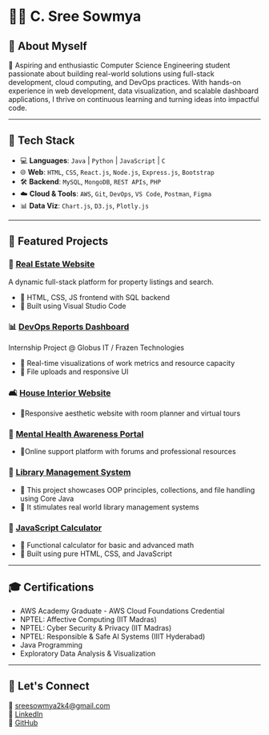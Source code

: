 # 👩‍💻 C. Sree Sowmya

## 📌 About Myself 

🚀 Aspiring and enthusiastic Computer Science Engineering student passionate about building real-world solutions using full-stack development, cloud computing, and DevOps practices. With hands-on experience in web development, data visualization, and scalable dashboard applications, I thrive on continuous learning and turning ideas into impactful code.

---

## 🔧 Tech Stack
- 💻 **Languages**: `Java` | `Python` | `JavaScript` | `C`
- 🌐 **Web**: `HTML`, `CSS`, `React.js`, `Node.js`, `Express.js`, `Bootstrap`
- 🛠️ **Backend**: `MySQL`, `MongoDB`, `REST APIs`, `PHP`
- ☁️ **Cloud & Tools**: `AWS`, `Git`, `DevOps`, `VS Code`, `Postman`, `Figma`
- 📊 **Data Viz**: `Chart.js`, `D3.js`, `Plotly.js`

---

## 📂 Featured Projects

### 🏡 [Real Estate Website](https://github.com/SreeSowmya2004/real-estate-website)
A dynamic full-stack platform for property listings and search.
- 🔹 HTML, CSS, JS frontend with SQL backend
- 🔹 Built using Visual Studio Code

### 📊 [DevOps Reports Dashboard](https://github.com/SreeSowmya2004/DevOps-Reports-Dashboard)
Internship Project @ Globus IT / Frazen Technologies
- 🔹 Real-time visualizations of work metrics and resource capacity
- 🔹 File uploads and responsive UI

### 🛋️ [House Interior Website](https://github.com/SreeSowmya2004/interior-website)
- 🔹Responsive aesthetic website with room planner and virtual tours

### 🧠 [Mental Health Awareness Portal](https://github.com/SreeSowmya2004/mental-health-awareness)
- 🔹Online support platform with forums and professional resources

### 🧮 [Library Management System](https://github.com/SreeSowmya2004/Library-Management-System)
- 🔹 This project showcases OOP principles, collections, and file handling using Core Java
- 🔹 It stimulates real world library management systems

### 🧮 [JavaScript Calculator](https://github.com/SreeSowmya2004/Scientific-Calculator-JavaScript-)
- 🔹 Functional calculator for basic and advanced math
- 🔹 Built using pure HTML, CSS, and JavaScript

---

## 🎓 Certifications
- AWS Academy Graduate - AWS Cloud Foundations Credential
- NPTEL: Affective Computing (IIT Madras)
- NPTEL: Cyber Security & Privacy (IIT Madras)
- NPTEL: Responsible & Safe AI Systems (IIIT Hyderabad)
- Java Programming
- Exploratory Data Analysis & Visualization

---

## 🌟 Let's Connect
📧 [sreesowmya2k4@gmail.com](mailto:sreesowmya2k4@gmail.com)  
🔗 [LinkedIn](https://linkedin.com/in/sree-sowmya-0b6742283)  
🔗 [GitHub](https://github.com/SreeSowmya2004)

